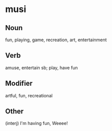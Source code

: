 musi
===

Noun
---

fun, playing, game, recreation, art, entertainment

Verb
---

amuse, entertain sb; play, have fun

Modifier
---

artful, fun, recreational

Other
---

(interj) I'm having fun, Weeee!